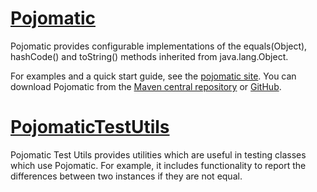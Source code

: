 [Pojomatic](pojomatic)
=============
Pojomatic provides configurable implementations of the equals(Object), hashCode() and toString() methods inherited from java.lang.Object.

For examples and a quick start guide, see the [pojomatic site](http://overstock.github.com/pojomatic). You can download Pojomatic from the [Maven central repository](http://repo1.maven.org/maven2/org/pojomatic/) or [GitHub](https://github.com/overstock/pojomatic).


[PojomaticTestUtils](pojomatic-test-utils)
=============

Pojomatic Test Utils provides utilities which are useful in testing classes which use Pojomatic. For example, it includes functionality to report the differences between two instances if they are not equal.

